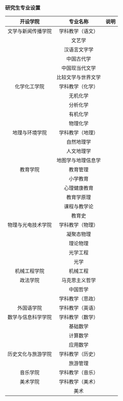 ### 研究生专业设置
| 开设学院 | 专业名称 | 说明 |
| :---: | :---: | :---: |
| 文学与新闻传播学院 | 学科教学（语文）  | |
| | 文艺学 | |
| | 汉语言文字学 | |
| | 中国古代学| |
| | 中国现当代文学| |
| | 比较文学与世界文学| |
| 化学化工学院 | 学科教学（化学） | |
| | 无机化学 | |
| | 分析化学 | |
| | 有机化学 | |
| | 物理化学 | |
| 地理与环境学院 | 学科教学（地理） | |
| | 自然地理学 | |
| | 人文地理学 | |
| | 地图学与地理信息学 | |
| 教育学院 | 教育管理 | |
| | 小学教育 | |
| | 心理健康教育 | |
| | 教育学原理 | |
| | 课程与教学论 | |
| | 教育史 | |
| 物理与光电技术学院 | 学科教学（物理） | |
| | 凝聚态物理 | |
| | 理论物理 | |
| | 光学工程 | |
| | 光学 | |
| 机械工程学院 | 机械工程 | |
| 政法学院 | 马克思主义哲学 | |
| | 中国哲学 | |
| | 学科教学（思政） | |
| 外国语学院 | 学科教学（英语） | |
| 数学与信息科学学院 | 学科教学（数学） | |
| | 基础数学 | |
| | 计算数学 | |
| | 应用数学 | |
| 历史文化与旅游学院 | 学科教学（历史） | |
| | 旅游管理 | |
| 音乐学院 | 学科教学（音乐） | |
| 美术学院 | 学科教学（美术） | |
| | 美术 | |